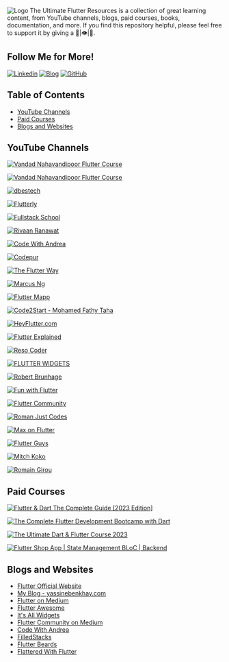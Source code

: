 ![Logo](https://raw.githubusercontent.com/yassine-bennkhay/Ultimate-Flutter-Resources/main/assets/the-ultimate-flutter-resources.png)
The Ultimate Flutter Resources is a collection of great learning content, from YouTube channels, blogs, paid courses, books, documentation, and more. If you find this repository helpful, please feel free to support it by giving a 🌟|👁️|👏.
## Follow Me for More!
[![Linkedin](https://img.shields.io/badge/linkedin-0A66C2?style=for-the-badge&logo=linkedin&logoColor=white)](https://www.linkedin.com/in/yassine-benkhay-0b73411b4/)
[![Blog](https://img.shields.io/badge/blog-424168?style=for-the-badge&logo=blog&logoColor=white)](http://yassinebenkhay.com)
[![GitHub](https://img.shields.io/badge/github-333?style=for-the-badge&logo=github&logoColor=white)](https://github.com/yassine-bennkhay)
## Table of Contents

- [YouTube Channels](#youtube-channels)
- [Paid Courses](#paid-courses)
- [Blogs and Websites](#blogs-and-websites)

## YouTube Channels

[![Vandad Nahavandipoor Flutter Course](https://img.shields.io/badge/Official%20Flutter%20YouTube%20Channel-FF0000?style=for-the-badge&logo=youtube&logoColor=white)](https://www.youtube.com/@flutterdev)

[![Vandad Nahavandipoor Flutter Course](https://img.shields.io/badge/Vandad%20Nahavandipoor-FF0000?style=for-the-badge&logo=youtube&logoColor=white)](https://www.youtube.com/playlist?list=PL6yRaaP0WPkVtoeNIGqILtRAgd3h2CNpT)

[![dbestech](https://img.shields.io/badge/dbestech-FF0000?style=for-the-badge&logo=youtube&logoColor=white)](https://www.youtube.com/@dbestech)

[![Flutterly](https://img.shields.io/badge/Flutterly-FF0000?style=for-the-badge&logo=youtube&logoColor=white)](https://www.youtube.com/@Flutterly)

[![Fullstack School](https://img.shields.io/badge/Fullstack%20School-FF0000?style=for-the-badge&logo=youtube&logoColor=white)](https://www.youtube.com/@fullstackschool7177)

[![Rivaan Ranawat](https://img.shields.io/badge/Rivaan%20Ranawat-FF0000?style=for-the-badge&logo=youtube&logoColor=white)](https://www.youtube.com/@RivaanRanawat)

[![Code With Andrea](https://img.shields.io/badge/Code%20With%20Andrea-FF0000?style=for-the-badge&logo=youtube&logoColor=white)](https://www.youtube.com/@CodeWithAndrea)

[![Codepur](https://img.shields.io/badge/Codepur-FF0000?style=for-the-badge&logo=youtube&logoColor=white)](https://www.youtube.com/@HelloCodepur)

[![The Flutter Way](https://img.shields.io/badge/The%20Flutter%20Way-FF0000?style=for-the-badge&logo=youtube&logoColor=white)](https://www.youtube.com/@TheFlutterWay)

[![Marcus Ng](https://img.shields.io/badge/Marcus%20Ng-FF0000?style=for-the-badge&logo=youtube&logoColor=white)](https://www.youtube.com/@MarcusNg)

[![Flutter Mapp](https://img.shields.io/badge/Flutter%20Mapp-FF0000?style=for-the-badge&logo=youtube&logoColor=white)](https://www.youtube.com/@FlutterMapp)

[![Code2Start - Mohamed Fathy Taha](https://img.shields.io/badge/Code2Start-FF0000?style=for-the-badge&logo=youtube&logoColor=white)](https://www.youtube.com/@Code2Start)

[![HeyFlutter.com](https://img.shields.io/badge/HeyFlutter.com-FF0000?style=for-the-badge&logo=youtube&logoColor=white)](https://www.youtube.com/@HeyFlutter)

[![Flutter Explained](https://img.shields.io/badge/Flutter%20Explained-FF0000?style=for-the-badge&logo=youtube&logoColor=white)](https://www.youtube.com/@FlutterExplained)

[![Reso Coder](https://img.shields.io/badge/Reso%20Coder-FF0000?style=for-the-badge&logo=youtube&logoColor=white)](https://www.youtube.com/@ResoCoder)

[![FLUTTER WIDGETS](https://img.shields.io/badge/FLUTTER%20WIDGETS-FF0000?style=for-the-badge&logo=youtube&logoColor=white)](https://www.youtube.com/@flutterwidgets3474)

[![Robert Brunhage](https://img.shields.io/badge/Robert%20Brunhage-FF0000?style=for-the-badge&logo=youtube&logoColor=white)](https://www.youtube.com/@RobertBrunhage)

[![Fun with Flutter](https://img.shields.io/badge/Fun%20with%20Flutter-FF0000?style=for-the-badge&logo=youtube&logoColor=white)](https://www.youtube.com/@FunwithFlutter)

[![Flutter Community](https://img.shields.io/badge/Flutter%20Community-FF0000?style=for-the-badge&logo=youtube&logoColor=white)](https://www.youtube.com/@FlutterCommunity)

[![Roman Just Codes](https://img.shields.io/badge/Roman%20Just%20Codes-FF0000?style=for-the-badge&logo=youtube&logoColor=white)](https://www.youtube.com/@romanjustcodes)

[![Max on Flutter](https://img.shields.io/badge/Max%20on%20Flutter-FF0000?style=for-the-badge&logo=youtube&logoColor=white)](https://www.youtube.com/@MaxonFlutter)

[![Flutter Guys](https://img.shields.io/badge/Flutter%20Guys-FF0000?style=for-the-badge&logo=youtube&logoColor=white)](https://www.youtube.com/@flutterguys)

[![Mitch Koko](https://img.shields.io/badge/Mitch%20Koko-FF0000?style=for-the-badge&logo=youtube&logoColor=white)](https://www.youtube.com/@createdbykoko)

[![Romain Girou](https://img.shields.io/badge/Romain%20Girou-FF0000?style=for-the-badge&logo=youtube&logoColor=white)](https://www.youtube.com/@Romain_Girou)

## Paid Courses
[![Flutter & Dart The Complete Guide [2023 Edition]](https://img.shields.io/badge/Flutter%20%26%20Dart%20The%20Complete%20Guide%20%5B2023%20Edition%5D-A435F0?style=for-the-badge&logo=udemy&logoColor=white)](https://www.udemy.com/course/learn-flutter-dart-to-build-ios-android-apps/)

[![The Complete Flutter Development Bootcamp with Dart](https://img.shields.io/badge/The%20Complete%20Flutter%20Development%20Bootcamp%20with%20Dart-%23A435F0?style=for-the-badge&logo=udemy&logoColor=white)](https://www.udemy.com/course/flutter-bootcamp-with-dart/)

[![The Ultimate Dart & Flutter Course 2023](https://img.shields.io/badge/The%20Ultimate%20Dart%20%26%20Flutter%20Course%202023-%23A435F0?style=for-the-badge&logo=udemy&logoColor=white)](https://www.udemy.com/course/the-ultimate-dart-flutter-course/)

[![Flutter Shop App | State Management BLoC | Backend](https://img.shields.io/badge/Flutter%20Shop%20App%20%7C%20State%20Management%20BLoC%20%7C%20Backend-%23A435F0?style=for-the-badge&logo=udemy&logoColor=white)](https://www.udemy.com/course/course-selling-online-app-using-flutter-for-ios-and-android/)

## Blogs and Websites
- [Flutter Official Website](https://www.flutter.dev)
- [My Blog - yassinebenkhay.com](https://www.yassinebenkhay.com)
- [Flutter on Medium](https://medium.com/flutter)
- [Flutter Awesome](https://flutterawesome.com)
- [It's All Widgets](https://itsallwidgets.com)
- [Flutter Community on Medium](https://medium.com/flutter-community)
- [Code With Andrea](https://codewithandrea.com)
- [FilledStacks](https://www.filledstacks.com)
- [Flutter Beards](https://www.flutterbeads.com)
- [Flattered With Flutter](https://flatteredwithflutter.com/)
